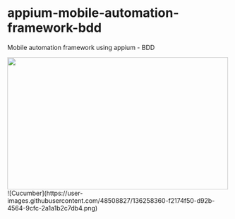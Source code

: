 # appium-mobile-automation-framework-bdd
Mobile automation framework using appium - BDD

<img src = "https://user-images.githubusercontent.com/48508827/136083498-e707b438-0ade-47fc-bb2b-fce34f8d04e3.png" width="500" height="300">
![Cucumber](https://user-images.githubusercontent.com/48508827/136258360-f2174f50-d92b-4564-9cfc-2a1a1b2c7db4.png)